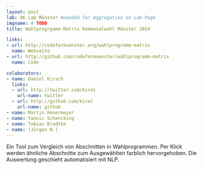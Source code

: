 ```yaml
---
layout: post
lab: OK Lab Münster #needed for Aggregation on Lab-Page
imgname: # TODO
title: Wahlprogrgamm-Matrix Kommunalwahl Münster 2014

links: 
- url: http://codeformuenster.org/wahlprogramm-matrix
  name: Webseite
- url: http://github.com/codeformuenster/wahlprogramm-matrix
  name: Code

colaborators:
- name: Daniel Kirsch
  links:
  - url: http://twitter.com/kirel
    url-name: twitter
  - url: http://github.com/kirel
    url-name: github
- name: Martin Honermeyer
- name: Yannic Schencking
- name: Tobias Bradtke
- name: (Jürgen B.)
---
```

Ein Tool zum Vergleich von Abschnitten in Wahlprogrammen.
Per Klick werden ähnliche Abschnitte zum Ausgewählten farblich hervorgehoben.
Die Auswertung geschieht automatisiert mit NLP.
